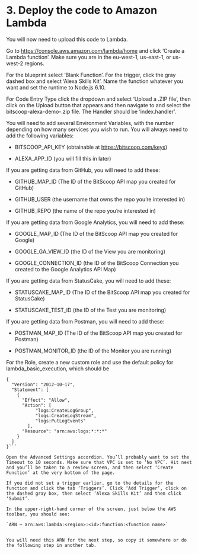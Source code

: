 # 3. Deploy the code to Amazon Lambda

You will now need to upload this code to Lambda.

Go to https://console.aws.amazon.com/lambda/home and click ‘Create a Lambda function’. Make sure you are in the eu-west-1, us-east-1, or us-west-2 regions.


For the blueprint select ‘Blank Function’. For the trigger, click the gray dashed box and select ‘Alexa Skills Kit’. Name the function whatever you want and set the runtime to Node.js 6.10.

For Code Entry Type click the dropdown and select ‘Upload a .ZIP file’, then click on the Upload button that appears and then navigate to and select the bitscoop-alexa-demo-<version>.zip file. The Handler should be ‘index.handler’.


You will need to add several Environment Variables, with the number depending on how many services you wish to run. You will always need to add the following variables:

- BITSCOOP_API_KEY (obtainable at https://bitscoop.com/keys)

- ALEXA_APP_ID (you will fill this in later)

If you are getting data from GitHub, you will need to add these:

- GITHUB_MAP_ID (The ID of the BitScoop API map you created for GitHub)

- GITHUB_USER (the username that owns the repo you’re interested in)

- GITHUB_REPO (the name of the repo you’re interested in)

If you are getting data from Google Analytics, you will need to add
these:

- GOOGLE_MAP_ID (The ID of the BitScoop API map you created for Google)
- GOOGLE_GA_VIEW_ID (the ID of the View you are monitoring)

- GOOGLE_CONNECTION_ID (the ID of the BitScoop Connection you created to the Google Analytics API Map)

If you are getting data from StatusCake, you will need to add these:

- STATUSCAKE_MAP_ID (The ID of the BitScoop API map you created for StatusCake)

- STATUSCAKE_TEST_ID (the ID of the Test you are monitoring)

If you are getting data from Postman, you will need to add these:

- POSTMAN_MAP_ID (The ID of the BitScoop API map you created for Postman)

- POSTMAN_MONITOR_ID (the ID of the Monitor you are running)

For the Role, create a new custom role and use the default policy for lambda_basic_execution, which should be

```
{
  "Version": "2012–10–17",
  "Statement": [
    {
      "Effect": "Allow",
      "Action": [
           "logs:CreateLogGroup",
           "logs:CreateLogStream",
           "logs:PutLogEvents"
        ],
      "Resource": "arn:aws:logs:*:*:*"
    }
  ]
}```

Open the Advanced Settings accordion. You’ll probably want to set the Timeout to 10 seconds. Make sure that VPC is set to ‘No VPC’. Hit next and you’ll be taken to a review screen, and then select ‘Create Function’ at the very bottom of the page.

If you did not set a trigger earlier, go to the details for the function and click the tab ‘Triggers’. Click ‘Add Trigger’, click on the dashed gray box, then select ‘Alexa Skills Kit’ and then click ‘Submit’.

In the upper-right-hand corner of the screen, just below the AWS toolbar, you should see:

`ARN — arn:aws:lambda:<region>:<id>:function:<function name>`


You will need this ARN for the next step, so copy it somewhere or do the following step in another tab.
